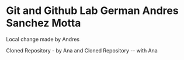 # Git and Github Lab German Andres Sanchez Motta

Local change made by Andres

Cloned Repository - by Ana and Cloned Repository -- with Ana
